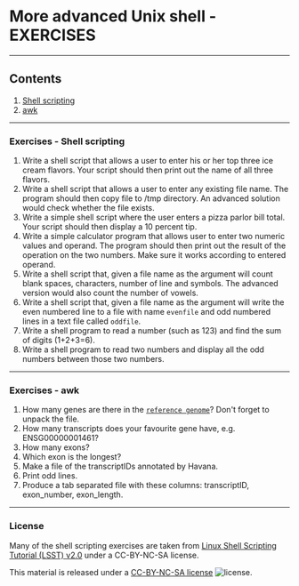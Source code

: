# More advanced Unix shell - EXERCISES

---
## Contents

1. [Shell scripting](#exercises---shell-scripting)
2. [awk](#exercises---awk)

---
### Exercises - Shell scripting

1. Write a shell script that allows a user to enter his or her top three ice cream flavors. Your script should then print out the name of all three flavors.
2. Write a shell script that allows a user to enter any existing file name. The program should then copy file to /tmp directory. An advanced solution would check whether the file exists.
3. Write a simple shell script where the user enters a pizza parlor bill total. Your script should then display a 10 percent tip.
4. Write a simple calculator program that allows user to enter two numeric values and operand. The program should then print out the result of the operation on the two numbers. Make sure it works according to entered operand.
5. Write a shell script that, given a file name as the argument will count blank spaces, characters, number of line and symbols. The advanced version would also count the number of vowels.
6. Write a shell script that, given a file name as the argument will write the even numbered line to a file with name `evenfile` and odd numbered lines in a text file called `oddfile`.
7. Write a shell program to read a number (such as 123) and find the sum of digits (1+2+3=6).
8. Write a shell program to read two numbers and display all the odd numbers between those two numbers.

---
### Exercises - awk

1. How many genes are there in the [`reference genome`](exercises/Homo_sapiens.GRCh38.83.gtf.gz)? Don't forget to unpack the file.
2. How many transcripts does your favourite gene have, e.g. ENSG00000001461?
3. How many exons?
4. Which exon is the longest?
5. Make a file of the transcriptIDs annotated by Havana.
6. Print odd lines.
7. Produce a tab separated file with these columns: transcriptID, exon_number, exon_length.

---
### License

Many of the shell scripting exercises are taken from [Linux Shell Scripting Tutorial (LSST) v2.0](https://bash.cyberciti.biz/guide/Main_Page) under a CC-BY-NC-SA license.

This material is released under a
[CC-BY-NC-SA license](https://creativecommons.org/licenses/by-nc-sa/4.0/) ![license](https://licensebuttons.net/l/by-nc-sa/3.0/88x31.png).

